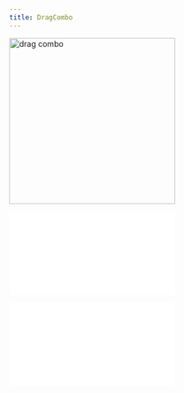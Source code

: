 ```yaml
---
title: DragCombo
---
```


<img alt="drag combo" src="https://mdn.alipayobjects.com/huamei_qa8qxu/afts/img/A*JEWOTbFpm0kAAAAAAAAAAAAADmJ7AQ/original" height='300'/>

<embed src="../../common/BehaviorDrag.en.md"></embed>

<embed src="../../common/IG6GraphEvent.en.md"></embed>
